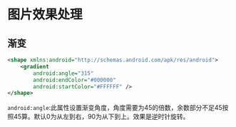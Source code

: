 # 图片效果处理



## 渐变

```xml
<shape xmlns:android="http://schemas.android.com/apk/res/android">
    <gradient
        android:angle="315"
        android:endColor="#000000"
        android:startColor="#FFFFFF" />
</shape>
```

``android:angle``:此属性设置渐变角度，角度需要为45的倍数，余数部分不足45按照45算。默认0为从左到右，90为从下到上。效果是逆时针旋转。



